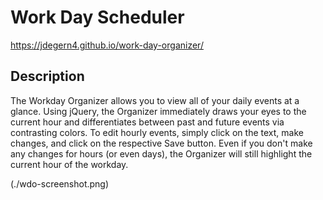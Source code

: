 # Work Day Scheduler

https://jdegern4.github.io/work-day-organizer/

## Description
The Workday Organizer allows you to view all of your daily events at a glance. Using jQuery, the Organizer immediately draws your eyes to the current hour and differentiates between past and future events via contrasting colors. To edit hourly events, simply click on the text, make changes, and click on the respective Save button. Even if you don't make any changes for hours (or even days), the Organizer will still highlight the current hour of the workday.


(./wdo-screenshot.png)